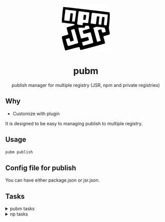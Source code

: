 <p align="center">
<img src="https://github.com/syi0808/pubm/blob/main/docs/logo.svg" height="150">
</p>

<h1 align="center">
pubm
</h1>

<p align="center">
publish manager for multiple registry (JSR, npm and private registries)
<p>

## Why

- Customize with plugin

It is designed to be easy to managing publish to multiple registry.

## Usage

```bash
pubm publish
```

## Config file for publish

You can have either package.json or jsr.json.


## Tasks

<details>
<summary>
pubm tasks
</summary>

- Notify new version
- Checking required information
  - Select SemVer increment or specify new version
  - Select the tag for this pre-release version in npm: (if version is prerelease) 
- Prerequisite checks = skip-pre (for deployment reliability)
  - Checking if remote history is clean...
  - Checking if the local working tree is clean…
  - Checking if commits exist since the last release...
  - Checking if the package has never been deployed...
    - if first time -> Checking package name availability...
- Required conditions checks (concurrently) = skip-required (for pubm tasks)
  - Ping registries...
  - Checking if test and build scripts exist...
  - if not first time -> Verifying user authentication...
  - Checking git version...
  - Checking git tag existence...
  - Verifying current branch is a release branch...
  - Checking if npm and jsr are installed...
- Running tests...
- Building the project...
- Bumping version…
- Publishing... (concurrently)
  - npm
      - Running npm publish...
      - Verifying two-factor authentication...
  - jsr
      - Running jsr publish...
      - Verifying two-factor authentication...
- Pushing tags to GitHub...
- Creating release draft on GitHub...
</details>

<details>
<summary>
np tasks
</summary>

- Show New files and New dependencies
- Check commits exist since last release
- Check package name availabliity
- Input SemVer version
- Input tag (if version is prerelease)
- Check hasn't been published scoped package
- Prerequisite tasks
  - Ping npm registry
  - Check package manager version
  - Verify user is authenticated
  - Check git version
  - Check git remote
  - Validate version
  - Check for prerelease vesion
    - if not private and is prerelease version and tag option not exist -> throw error should set tag
  - Check git tag existence
- Git tasks
  - Check current branch is release branch
  - Check local working tree is clean
  - Check remote history is clean
- Cleanup
- Install dependencies
- Tests
- Bumping version
- Publish package
- two-factor authentication
- Push tags
- Release draft
</details>
